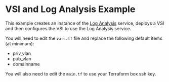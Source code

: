 # VSI and Log Analysis Example

This example creates an instance of the [Log Analysis](https://console.bluemix.net/catalog/services/log-analysis?taxonomyNavigation=apps) service, deploys a VSI and then configures the VSI to use the Log Analysis service.

You will need to edit the `vars.tf` file and replace the following default items \(at minimum\):

* priv\_vlan
* pub\_vlan
* domainname

You will also need to edit the `main.tf` to use your Terraform box ssh key.

